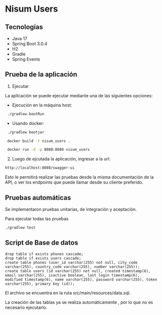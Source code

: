 # Nisum Users

## Tecnologías

- Java 17
- Spring Boot 3.0.4
- H2
- Gradle
- Spring Events

## Prueba de la aplicación

1. Ejecutar

La aplicación se puede ejecutar mediante una de las siguientes opciones:

- Ejecución en la máquina host:
```sh
 ./gradlew bootRun
```
- Usando docker:

```sh
 ./gradlew bootjar
```

```sh
 docker build -t nisum_users .
```

```sh
 docker run -d -p 8080:8080 nisum_users
```
 
2. Luego de ejcutada la aplicación, ingresar a la url:

```sh
http://localhost:8080/swagger-ui
```

Esto le permitirá realizar las pruebas desde la misma documentación de la API, o ver los endpoints que puede llamar desde su cliente preferido.

## Pruebas automáticas

Se implementaron pruebas unitarias, de integración y aceptación.

Para ejecutar todas las pruebas 
```sh
./gradlew test
```

## Script de Base de datos

```roomsql
drop table if exists phones cascade;
drop table if exists users cascade;
create table phones (user_id varchar(255) not null, city_code varchar(255), country_code varchar(255), number varchar(255));
create table users (id varchar(255) not null, created timestamp(6), email varchar(255), isactive boolean, last_login timestamp(6), modified timestamp(6), name varchar(255), password varchar(255), token varchar(255), primary key (id));
````

El archivo se encuentra en la ruta src/main/resources/data.sql.

La creación de las tablas ya se realiza automáticamente , por lo que no es necesario ejecutarlo.




